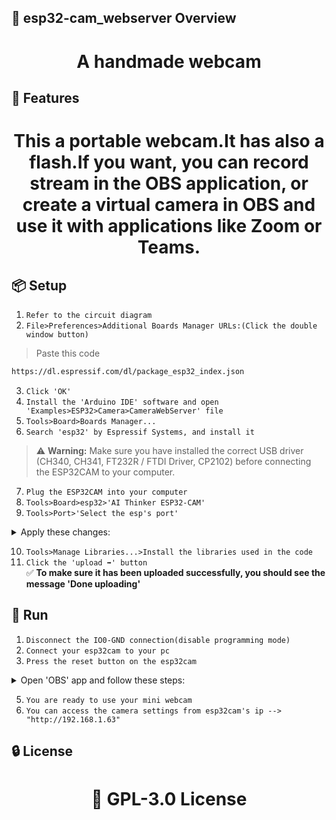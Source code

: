 <!-- Proje-Resmi -->
<!-- buton ve batarya eklenmis devre semasi -->

## 👀 esp32-cam_webserver Overview  
<h1 align="center">A handmade webcam</h1>  


## 🚀 Features  
<h1 align="center">This a portable webcam.It has also a flash.If you want, you can record stream in the OBS application, or create a virtual camera in OBS and use it with applications like Zoom or Teams.</h1>  


## 📦 Setup 
1. `Refer to the circuit diagram`
2. `File>Preferences>Additional Boards Manager URLs:(Click the double window button)`
>Paste this code  
```bash
https://dl.espressif.com/dl/package_esp32_index.json
```
3. `Click 'OK'`
4. `Install the 'Arduino IDE' software and open 'Examples>ESP32>Camera>CameraWebServer' file`
5. `Tools>Board>Boards Manager...`  
6. `Search 'esp32' by Espressif Systems, and install it` 
> ⚠️ **Warning:** Make sure you have installed the correct USB driver (CH340, CH341, FT232R / FTDI Driver, CP2102) before connecting the ESP32CAM to your computer.
7. `Plug the ESP32CAM into your computer`
8. `Tools>Board>esp32>'AI Thinker ESP32-CAM'`
9. `Tools>Port>'Select the esp's port'`

<details>
<summary>Apply these changes:</summary>

- CPU Frequency: 240MHz (WiFi/BT)
- Core Debug Level: None
- Erase All Flash Before Sketch Upload: Disabled
- Flash Frequency: 80MHz
- Flash Mode: QIO
- Partition Scheme: Huge APP (3MB No OTA/1MB SPIFFS)
- *115200 baud*

</details>

10. `Tools>Manage Libraries...>Install the libraries used in the code`
11. `Click the 'upload ➡️' button`  
✅ **To make sure it has been uploaded successfully, you should see the message 'Done uploading'** 


## 🎉 Run  
1. `Disconnect the IO0-GND connection(disable programming mode)`
2. `Connect your esp32cam to your pc`
3. `Press the reset button on the esp32cam`
<details>
<summary>Open 'OBS' app and follow these steps:</summary>

1. Sources(Kaynaklar)>Click +>Media Source(Ortam kaynağı)>Click OK>Deselect the 'Local File'
  - Network Buffering: 16MB(max)
  - Input: esp32cam's last stream ip + (gate 81) + '/stream' --> "http://192.168.1.63:81/stream"
  - Reconnect Delay: 5S
  - !Keep the other settings as default!


</details>

5. `You are ready to use your mini webcam`  
6. `You can access the camera settings from esp32cam's ip --> "http://192.168.1.63"`


## 🔒 License  
<h1 align="center">📜 GPL-3.0 License</h1>
